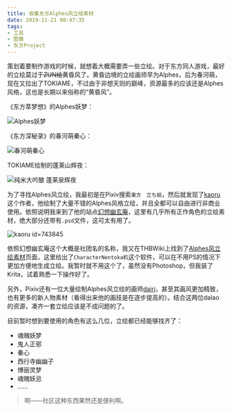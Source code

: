```yaml
---
title: 收集东方Alphes风立绘素材
date: 2019-11-21 00:47:35
tags:
- 工具
- 图像
- 东方Project
---
```

策划着要制作游戏的时候，就想着大概需要弄一些立绘。对于东方同人游戏，最好的立绘莫过于~~ZUN绘~~黄昏风了。黄昏边境的立绘画师早为Alphes，后为春河萌，现在又拉出了TOKIAME，不过由于非想天则的巅峰，资源最多的应该还是Alphes风格，这也是长期以来俗称的“黄昏风”。

《东方萃梦想》的Alphes妖梦：

![Alphes妖梦](http://storage.live.com/items/3550ADEE9AFF19FD!99512:/h7VEtAqfgsz1YkC.png?authkey=AIbyrqnS5z58phc)

《东方深秘录》的春河萌秦心：

![春河萌秦心](http://storage.live.com/items/3550ADEE9AFF19FD!99513:/MCnbfwBgiDke3ur.png?authkey=AIbyrqnS5z58phc)

TOKIAME绘制的蓬莱山辉夜：

![纯米大吟酿 蓬莱泉辉夜](http://storage.live.com/items/3550ADEE9AFF19FD!99514:/UyJcEqauVIt28C5.jpg?authkey=AIbyrqnS5z58phc)

为了寻找Alphes风立绘，我最初是在Pixiv搜索`東方　立ち絵`，然后就发现了[kaoru](https://www.pixiv.net/member_illust.php?id=743845)这个作者，他绘制了大量不错的Alphes风格立绘，并且全都可以自由进行非商业使用。依照说明我来到了他的站点[幻想幽玄庵](http://gensoukyou.1000.tv/)，这里有几乎所有正作角色的立绘素材，绝大部分还带有`.psd`文件，这可太有用了。

![kaoru id=743845](http://storage.live.com/items/3550ADEE9AFF19FD!99515:/8mSVtWT4jq5vEaY.jpg?authkey=AIbyrqnS5z58phc)

依照幻想幽玄庵这个大概是社团名的名称，我又在THBWiki上找到了[Alphes风立绘素材](https://thwiki.cc/Alphes%E9%A3%8E%E7%AB%8B%E7%BB%98%E7%B4%A0%E6%9D%90)页面，这里给出了`CharacterNentoka机`这个软件，可以在不用PS的情况下更加方便地生成立绘。我暂时就不用这个了，虽然没有Photoshop，但我装了Krita，试着熟悉一下操作好了。

另外，Pixiv还有一位大量绘制Alphes风立绘的画师[dairi](https://www.pixiv.net/member_illust.php?id=4920496)，甚至其画风更加精致，也有更多的新人物素材（看得出来他的画技是在逐步提高的）。结合这两位dalao的资源，凑齐一套立绘应该是不成问题的了。

目前暂时想到要使用的角色有这么几位，立绘都已经能够找齐了：

- 魂魄妖梦
- 鬼人正邪
- 秦心
- 西行寺幽幽子
- 博丽灵梦
- 魂魄妖忌
- ……

> 啊——社区这种东西果然还是便利啊。
